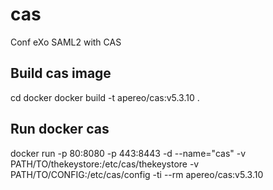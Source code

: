 # cas
Conf eXo SAML2 with CAS
## Build cas image
cd docker
docker build -t apereo/cas:v5.3.10 .
## Run docker cas
docker run -p 80:8080 -p 443:8443 -d --name="cas" -v PATH/TO/thekeystore:/etc/cas/thekeystore -v PATH/TO/CONFIG:/etc/cas/config -ti --rm apereo/cas:v5.3.10
